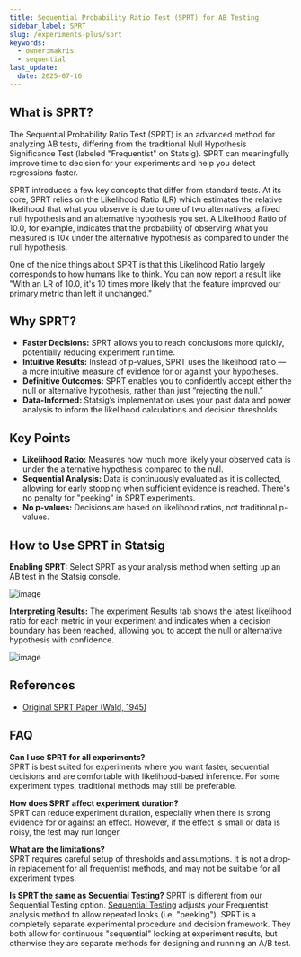 ```yaml
---
title: Sequential Probability Ratio Test (SPRT) for AB Testing
sidebar_label: SPRT
slug: /experiments-plus/sprt
keywords:
  - owner:makris
  - sequential
last_update:
  date: 2025-07-16
---
```


## What is SPRT?

The Sequential Probability Ratio Test (SPRT) is an advanced method for analyzing AB tests, differing from the traditional Null Hypothesis Significance Test (labeled "Frequentist" on Statsig). SPRT can meaningfully improve time to decision for your experiments and help you detect regressions faster.

SPRT introduces a few key concepts that differ from standard tests. At its core, SPRT relies on the Likelihood Ratio (LR) which estimates the relative likelihood that what you observe is due to one of two alternatives, a fixed null hypothesis and an alternative hypothesis you set. A Likelihood Ratio of 10.0, for example, indicates that the probability of observing what you measured is 10x under the alternative hypothesis as compared to under the null hypothesis.

One of the nice things about SPRT is that this Likelihood Ratio largely corresponds to how humans like to think. You can now report a result like "With an LR of 10.0, it's 10 times more likely that the feature improved our primary metric than left it unchanged."

## Why SPRT?

- **Faster Decisions:** SPRT allows you to reach conclusions more quickly, potentially reducing experiment run time.
- **Intuitive Results:** Instead of p-values, SPRT uses the likelihood ratio — a more intuitive measure of evidence for or against your hypotheses.
- **Definitive Outcomes:** SPRT enables you to confidently accept either the null or alternative hypothesis, rather than just “rejecting the null.”
- **Data-Informed:** Statsig’s implementation uses your past data and power analysis to inform the likelihood calculations and decision thresholds.

## Key Points

- **Likelihood Ratio:** Measures how much more likely your observed data is under the alternative hypothesis compared to the null.
- **Sequential Analysis:** Data is continuously evaluated as it is collected, allowing for early stopping when sufficient evidence is reached. There's no penalty for "peeking" in SPRT experiments.
- **No p-values:** Decisions are based on likelihood ratios, not traditional p-values.

## How to Use SPRT in Statsig

**Enabling SPRT:** Select SPRT as your analysis method when setting up an AB test in the Statsig console.

![image](/img/sprt/sprt_power_analysis.png)

**Interpreting Results:** The experiment Results tab shows the latest likelihood ratio for each metric in your experiment and indicates when a decision boundary has been reached, allowing you to accept the null or alternative hypothesis with confidence.

![image](/img/sprt/sprt_results_readout.png)

## References

- [Original SPRT Paper (Wald, 1945)](https://drive.google.com/file/d/1CgyJVd4SZJT1i5TzlnBGmzs94Rbu6uTQ/view)

## FAQ

**Can I use SPRT for all experiments?**  
SPRT is best suited for experiments where you want faster, sequential decisions and are comfortable with likelihood-based inference. For some experiment types, traditional methods may still be preferable.

**How does SPRT affect experiment duration?**  
SPRT can reduce experiment duration, especially when there is strong evidence for or against an effect. However, if the effect is small or data is noisy, the test may run longer.

**What are the limitations?**  
SPRT requires careful setup of thresholds and assumptions. It is not a drop-in replacement for all frequentist methods, and may not be suitable for all experiment types. 

**Is SPRT the same as Sequential Testing?**
SPRT is different from our Sequential Testing option. [Sequential Testing](/experiments-plus/sequential-testing) adjusts your Frequentist analysis method to allow repeated looks (i.e. "peeking"). SPRT is a completely separate experimental procedure and decision framework. They both allow for continuous "sequential" looking at experiment results, but otherwise they are separate methods for designing and running an A/B test.
